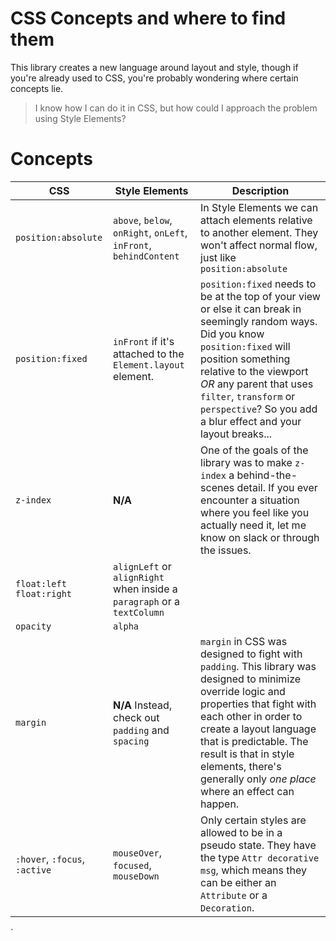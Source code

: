 # CSS Concepts and where to find them

This library creates a new language around layout and style, though if you're already used to CSS, you're probably wondering where certain concepts lie.

> I know how I can do it in CSS, but how could I approach the problem using Style Elements?

# Concepts

CSS    |  Style Elements  | Description
-------|------------------|------------
`position:absolute` | `above`, `below`, `onRight`, `onLeft`, `inFront`, `behindContent` |  In Style Elements we can attach elements relative to another element.  They won't affect normal flow, just like `position:absolute`
`position:fixed` | `inFront` if it's attached to the `Element.layout` element.  |  `position:fixed` needs to be at the top of your view or else it can break in seemingly random ways.  Did you know `position:fixed` will position something relative to the viewport *OR* any parent that uses `filter`, `transform` or `perspective`?  So you add a blur effect and your layout breaks...
`z-index` | __N/A__  |  One of the goals of the library was to make `z-index` a behind-the-scenes detail.  If you ever encounter a situation where you feel like you actually need it, let me know on slack or through the issues.
`float:left` `float:right` | `alignLeft` or `alignRight` when inside a `paragraph` or a `textColumn` |
`opacity` | `alpha` |
`margin` | __N/A__  Instead, check out `padding` and `spacing` |  `margin` in CSS was designed to fight with `padding`.  This library was designed to minimize override logic and properties that fight with each other in order to create a layout language that is predictable.  The result is that in style elements, there's generally only *one place* where an effect can happen.
`:hover`, `:focus`, `:active` | `mouseOver`, `focused`, `mouseDown`  | Only certain styles are allowed to be in a pseudo state.  They have the type `Attr decorative msg`, which means they can be either an `Attribute` or a `Decoration`.
`

